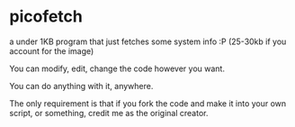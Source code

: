 # picofetch
a under 1KB program that just fetches some system info :P
(25-30kb if you account for the image)

You can modify, edit, change the code however you want.

You can do anything with it, anywhere.

The only requirement is that if you fork the code and make it into your own script, or something, credit me as the original creator.

